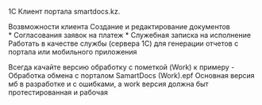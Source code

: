 1С Клиент портала smartdocs.kz.

Возвможности клиента
	Создание и редактирование документов  
		* Согласования заявок на платеж
		* Служебная записка на исполнение
    Работать в качестве службы (сервера 1С) для генерации отчетов с портала или мобильного приложения

Всегда качайте версию обработку с пометкой (Work) к примеру - Обработка обмена с порталом SamartDocs (Work).epf
Основная версия мб в разработке и с ошибками, а work версия должна быт протестированная и рабочая